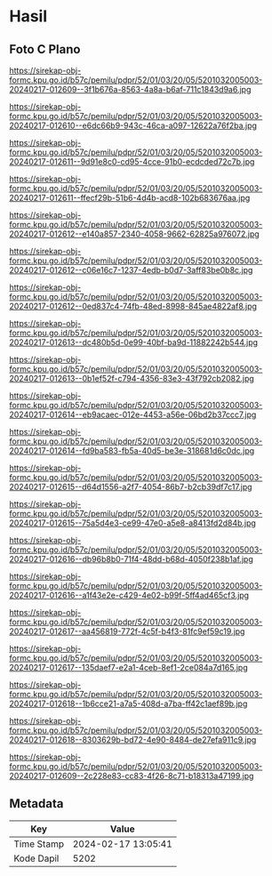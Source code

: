# Hasil

## Foto C Plano

https://sirekap-obj-formc.kpu.go.id/b57c/pemilu/pdpr/52/01/03/20/05/5201032005003-20240217-012609--3f1b676a-8563-4a8a-b6af-711c1843d9a6.jpg

https://sirekap-obj-formc.kpu.go.id/b57c/pemilu/pdpr/52/01/03/20/05/5201032005003-20240217-012610--e6dc66b9-943c-46ca-a097-12622a76f2ba.jpg

https://sirekap-obj-formc.kpu.go.id/b57c/pemilu/pdpr/52/01/03/20/05/5201032005003-20240217-012611--9d91e8c0-cd95-4cce-91b0-ecdcded72c7b.jpg

https://sirekap-obj-formc.kpu.go.id/b57c/pemilu/pdpr/52/01/03/20/05/5201032005003-20240217-012611--ffecf29b-51b6-4d4b-acd8-102b683676aa.jpg

https://sirekap-obj-formc.kpu.go.id/b57c/pemilu/pdpr/52/01/03/20/05/5201032005003-20240217-012612--e140a857-2340-4058-9662-62825a976072.jpg

https://sirekap-obj-formc.kpu.go.id/b57c/pemilu/pdpr/52/01/03/20/05/5201032005003-20240217-012612--c06e16c7-1237-4edb-b0d7-3aff83be0b8c.jpg

https://sirekap-obj-formc.kpu.go.id/b57c/pemilu/pdpr/52/01/03/20/05/5201032005003-20240217-012612--0ed837c4-74fb-48ed-8998-845ae4822af8.jpg

https://sirekap-obj-formc.kpu.go.id/b57c/pemilu/pdpr/52/01/03/20/05/5201032005003-20240217-012613--dc480b5d-0e99-40bf-ba9d-11882242b544.jpg

https://sirekap-obj-formc.kpu.go.id/b57c/pemilu/pdpr/52/01/03/20/05/5201032005003-20240217-012613--0b1ef52f-c794-4356-83e3-43f792cb2082.jpg

https://sirekap-obj-formc.kpu.go.id/b57c/pemilu/pdpr/52/01/03/20/05/5201032005003-20240217-012614--eb9acaec-012e-4453-a56e-06bd2b37ccc7.jpg

https://sirekap-obj-formc.kpu.go.id/b57c/pemilu/pdpr/52/01/03/20/05/5201032005003-20240217-012614--fd9ba583-fb5a-40d5-be3e-318681d6c0dc.jpg

https://sirekap-obj-formc.kpu.go.id/b57c/pemilu/pdpr/52/01/03/20/05/5201032005003-20240217-012615--d64d1556-a2f7-4054-86b7-b2cb39df7c17.jpg

https://sirekap-obj-formc.kpu.go.id/b57c/pemilu/pdpr/52/01/03/20/05/5201032005003-20240217-012615--75a5d4e3-ce99-47e0-a5e8-a8413fd2d84b.jpg

https://sirekap-obj-formc.kpu.go.id/b57c/pemilu/pdpr/52/01/03/20/05/5201032005003-20240217-012616--db96b8b0-71f4-48dd-b68d-4050f238b1af.jpg

https://sirekap-obj-formc.kpu.go.id/b57c/pemilu/pdpr/52/01/03/20/05/5201032005003-20240217-012616--a1f43e2e-c429-4e02-b99f-5ff4ad465cf3.jpg

https://sirekap-obj-formc.kpu.go.id/b57c/pemilu/pdpr/52/01/03/20/05/5201032005003-20240217-012617--aa456819-772f-4c5f-b4f3-81fc9ef59c19.jpg

https://sirekap-obj-formc.kpu.go.id/b57c/pemilu/pdpr/52/01/03/20/05/5201032005003-20240217-012617--135daef7-e2a1-4ceb-8ef1-2ce084a7d165.jpg

https://sirekap-obj-formc.kpu.go.id/b57c/pemilu/pdpr/52/01/03/20/05/5201032005003-20240217-012618--1b6cce21-a7a5-408d-a7ba-ff42c1aef89b.jpg

https://sirekap-obj-formc.kpu.go.id/b57c/pemilu/pdpr/52/01/03/20/05/5201032005003-20240217-012618--8303629b-bd72-4e90-8484-de27efa911c9.jpg

https://sirekap-obj-formc.kpu.go.id/b57c/pemilu/pdpr/52/01/03/20/05/5201032005003-20240217-012609--2c228e83-cc83-4f26-8c71-b18313a47199.jpg


## Metadata

| Key        | Value               |
| ---------- | ------------------- |
| Time Stamp | 2024-02-17 13:05:41 |
| Kode Dapil | 5202                |



